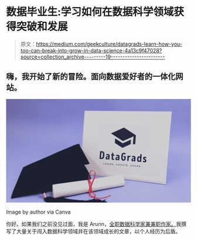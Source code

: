 # 数据毕业生:学习如何在数据科学领域获得突破和发展

> 原文：<https://medium.com/geekculture/datagrads-learn-how-you-too-can-break-into-grow-in-data-science-4a13c9f47028?source=collection_archive---------19----------------------->

## 嗨，我开始了新的冒险。面向数据爱好者的一体化网站。

![](img/dfbefd764fb4084f4f4d97fee37259e2.png)

Image by author via Canva

你好。如果我们之前没见过面，我是 Arunn，[全职数据科学家兼兼职作家。](/towards-data-science/a-day-in-the-life-of-a-part-time-writer-and-a-full-time-data-scientist-4697086c622b)我撰写了大量关于闯入数据科学领域并在该领域成长的文章，以个人经历为后盾。